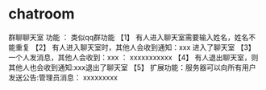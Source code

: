 # chatroom
群聊聊天室
功能 ： 类似qq群功能
【1】 有人进入聊天室需要输入姓名，姓名不能重复
【2】 有人进入聊天室时，其他人会收到通知：xxx 进入了聊天室
【3】 一个人发消息，其他人会收到：xxx ： xxxxxxxxxxx
【4】 有人退出聊天室，则其他人也会收到通知:xxx退出了聊天室
【5】 扩展功能：服务器可以向所有用户发送公告:管理员消息： xxxxxxxxx
